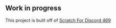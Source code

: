 ## Work in progress
This project is built off of [Scratch For Discord 469](https://deploy-preview-469--scratch-for-discord.netlify.app/)

[//]: # (ok this is a lot better)

